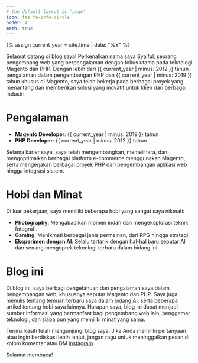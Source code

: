 ```yaml
---
# the default layout is 'page'
icon: fas fa-info-circle
order: 4
math: true
---
```

{% assign current_year = site.time | date: "%Y" %}

Selamat datang di blog saya! Perkenalkan nama saya Syaiful, seorang pengembang web yang berpengalaman dengan fokus utama pada teknologi Magento dan PHP. Dengan lebih dari {{ current_year | minus: 2012 }} tahun pengalaman dalam pengembangan PHP dan {{ current_year | minus: 2019 }} tahun khusus di Magento, saya telah bekerja pada berbagai proyek yang menantang dan memberikan solusi yang inovatif untuk klien dari berbagai industri.

# Pengalaman

- **Magento Developer**: {{ current_year | minus: 2019 }} tahun
- **PHP Developer**: {{ current_year | minus: 2012 }} tahun



Selama karier saya, saya telah mengembangkan, memelihara, dan mengoptimalkan berbagai platform e-commerce menggunakan Magento, serta mengerjakan berbagai proyek PHP dari pengembangan aplikasi web hingga integrasi sistem.

# Hobi dan Minat

Di luar pekerjaan, saya memiliki beberapa hobi yang sangat saya nikmati:
- **Photography**: Mengabadikan momen indah dan mengeksplorasi teknik fotografi.
- **Gaming**: Menikmati berbagai jenis permainan, dari RPG hingga strategi.
- **Eksperimen dengan AI**: Selalu tertarik dengan hal-hal baru seputar AI dan senang mengoprek teknologi terbaru dalam bidang ini.

# Blog ini

Di blog ini, saya berbagi pengetahuan dan pengalaman saya dalam pengembangan web, khususnya seputar Magento dan PHP. Saya juga menulis tentang temuan terbaru saya dalam bidang AI, serta beberapa artikel tentang hobi saya lainnya. Harapan saya, blog ini dapat menjadi sumber informasi yang bermanfaat bagi pengembang web lain, penggemar teknologi, dan siapa pun yang memiliki minat yang sama.

Terima kasih telah mengunjungi blog saya. Jika Anda memiliki pertanyaan atau ingin berdiskusi lebih lanjut, jangan ragu untuk meninggalkan pesan di kolom komentar atau DM [instagram](https://www.instagram.com/chipulaja/).

Selamat membaca!
